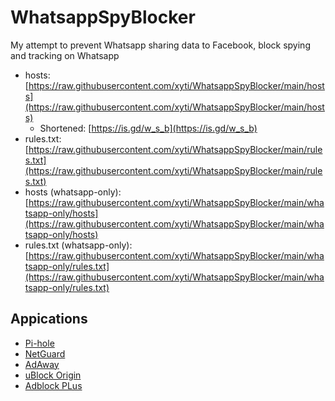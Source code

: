 # WhatsappSpyBlocker
My attempt to prevent Whatsapp sharing data to Facebook, block spying and tracking on Whatsapp
- hosts: [https://raw.githubusercontent.com/xyti/WhatsappSpyBlocker/main/hosts](https://raw.githubusercontent.com/xyti/WhatsappSpyBlocker/main/hosts)
  - Shortened: [https://is.gd/w_s_b](https://is.gd/w_s_b)
- rules.txt: [https://raw.githubusercontent.com/xyti/WhatsappSpyBlocker/main/rules.txt](https://raw.githubusercontent.com/xyti/WhatsappSpyBlocker/main/rules.txt)
- hosts (whatsapp-only): [https://raw.githubusercontent.com/xyti/WhatsappSpyBlocker/main/whatsapp-only/hosts](https://raw.githubusercontent.com/xyti/WhatsappSpyBlocker/main/whatsapp-only/hosts)
- rules.txt (whatsapp-only): [https://raw.githubusercontent.com/xyti/WhatsappSpyBlocker/main/whatsapp-only/rules.txt](https://raw.githubusercontent.com/xyti/WhatsappSpyBlocker/main/whatsapp-only/rules.txt)

## Appications
- [Pi-hole](https://pi-hole.net/)
- [NetGuard](https://github.com/M66B/NetGuard)
- [AdAway](https://github.com/AdAway/AdAway)
- [uBlock Origin](https://github.com/gorhill/uBlock/)
- [Adblock PLus](https://adblockplus.org/)